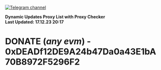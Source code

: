 [![Telegram channel](https://img.shields.io/endpoint?url=https://runkit.io/damiankrawczyk/telegram-badge/branches/master?url=https://t.me/n4z4v0d)](https://t.me/n4z4v0d) 

**Dynamic Updates Proxy List with Proxy Checker**  
**Last Updated: 17.12.23 20:17**

# DONATE (_any evm_) - 0xDEADf12DE9A24b47Da0a43E1bA70B8972F5296F2
